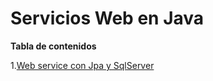 # Servicios Web en Java

**Tabla de contenidos**

1.[Web service con Jpa y SqlServer](Jpa%y%Sql%Server/README.md)
